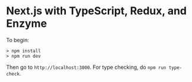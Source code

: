 # Next.js with TypeScript, Redux, and Enzyme

To begin:

```shell
> npm install
> npm run dev
```

Then go to `http://localhost:3000`. For type checking, do `npm run type-check`.
